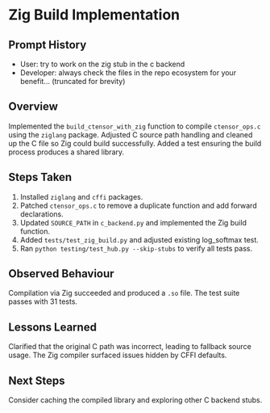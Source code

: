 # Zig Build Implementation

## Prompt History
- User: try to work on the zig stub in the c backend
- Developer: always check the files in the repo ecosystem for your benefit... (truncated for brevity)

## Overview
Implemented the `build_ctensor_with_zig` function to compile `ctensor_ops.c` using the `ziglang` package. Adjusted C source path handling and cleaned up the C file so Zig could build successfully. Added a test ensuring the build process produces a shared library.

## Steps Taken
1. Installed `ziglang` and `cffi` packages.
2. Patched `ctensor_ops.c` to remove a duplicate function and add forward declarations.
3. Updated `SOURCE_PATH` in `c_backend.py` and implemented the Zig build function.
4. Added `tests/test_zig_build.py` and adjusted existing log_softmax test.
5. Ran `python testing/test_hub.py --skip-stubs` to verify all tests pass.

## Observed Behaviour
Compilation via Zig succeeded and produced a `.so` file. The test suite passes with 31 tests.

## Lessons Learned
Clarified that the original C path was incorrect, leading to fallback source usage. The Zig compiler surfaced issues hidden by CFFI defaults.

## Next Steps
Consider caching the compiled library and exploring other C backend stubs.
